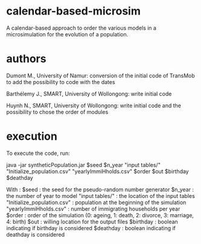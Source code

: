 # calendar-based-microsim
A calendar-based approach to order the various models in a microsimulation for the evolution of a population.

# authors
Dumont M., University of Namur: conversion of the initial code of TransMob to add the possibility to code with the dates

Barthélemy J., SMART, University of Wollongong: write initial code

Huynh N., SMART, University of Wollongong: write initial code and the possibility to chose the order of modules

# execution
To execute the code, run: 

java -jar syntheticPopulation.jar $seed $n_year "input tables/" "Initialize_population.csv" "yearlyImmiHholds.csv" $order $out $birthday $deathday

With :
$seed : the seed for the pseudo-random number generator
$n_year : the number of year to model
"input tables/" : the location of the input tables
"Initialize_population.csv" : population at the beginning of the simulation
"yearlyImmiHholds.csv" : number of immigrating households per year
$order : order of the simulation (0: ageing, 1: death, 2: divorce, 3: marriage, 4: birth)
$out : willing location for the output files
$birthday : boolean indicating if birthday is considered
$deathday : boolean indicating if deathday is considered
